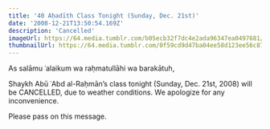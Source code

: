 ```yaml
---
title: '40 Aḥadīth Class Tonight (Sunday, Dec. 21st)'
date: '2008-12-21T13:50:54.169Z'
description: 'Cancelled'
imageUrl: https://64.media.tumblr.com/b05ecb32f7dc4e2ada96347ea0497681/03e07100b6113f68-b0/s1280x1920/41f781aada936775c110c7f25e4e1b9e98a74cf8.jpg
thumbnailUrl: https://64.media.tumblr.com/0f59cd9d47ba04ee58d123ee56c87176/tumblr_pnzdk21Me11v3uy3do1_1280.jpg
---
```


As salāmu ʿalaikum wa raḥmatullāhi wa barakātuh,

Shaykh Abū ʿAbd al-Raḥmān’s class tonight (Sunday, Dec. 21st, 2008) will be CANCELLED, due to weather conditions. We apologize for any inconvenience.

Please pass on this message.
